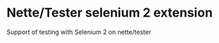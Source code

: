 Nette/Tester selenium 2 extension
===============

Support of testing with Selenium 2 on nette/tester
